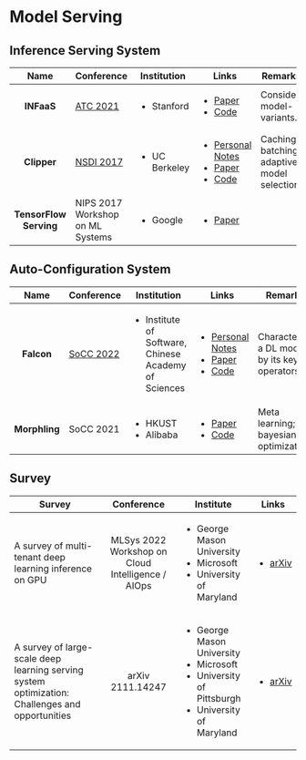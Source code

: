 # Model Serving

## Inference Serving System

|          Name          | Conference                               | Institution                   | Links                                                                                                                                                                                                                                                             | Remarks                                      |
| :--------------------: | ---------------------------------------- | ----------------------------- | ----------------------------------------------------------------------------------------------------------------------------------------------------------------------------------------------------------------------------------------------------------------- | -------------------------------------------- |
|       **INFaaS**       | [ATC 2021](../../Conference/ATC-2021/)   | <ul><li>Stanford</li></ul>    | <ul><li><a href="https://www.usenix.org/conference/atc21/presentation/romero">Paper</a></li><li><a href="https://github.com/stanford-mast/INFaaS">Code</a></li></ul>                                                                                              | Consider model-variants.                     |
|       **Clipper**      | [NSDI 2017](../../Conference/NSDI-2017/) | <ul><li>UC Berkeley</li></ul> | <ul><li><a href="../../Conference/NSDI-2017/clipper.md">Personal Notes</a></li><li><a href="https://www.usenix.org/conference/nsdi17/technical-sessions/presentation/crankshaw">Paper</a></li><li><a href="https://github.com/ucbrise/clipper">Code</a></li></ul> | Caching, batching, adaptive model selection. |
| **TensorFlow Serving** | NIPS 2017 Workshop on ML Systems         | <ul><li>Google</li></ul>      | <ul><li><a href="https://arxiv.org/abs/1712.06139">Paper</a></li></ul>                                                                                                                                                                                            |                                              |

## Auto-Configuration System

|      Name     | Conference                                             | Institution                                                          | Links                                                                                                                                                                                                                                                                                                                                  | Remarks                                       |
| :-----------: | ------------------------------------------------------ | -------------------------------------------------------------------- | -------------------------------------------------------------------------------------------------------------------------------------------------------------------------------------------------------------------------------------------------------------------------------------------------------------------------------------- | --------------------------------------------- |
|   **Falcon**  | [SoCC 2022](../../reading-notes/conference/socc-2022/) | <ul><li>Institute of Software, Chinese Academy of Sciences</li></ul> | <ul><li><a href="../../reading-notes/conference/socc-2022/serving-unseen-deep-learning-model-with-near-optimal-configurations-a-fast-adaptive-search-approach.md">Personal Notes</a></li><li><a href="https://dl.acm.org/doi/10.1145/3542929.3563485">Paper</a></li><li><a href="https://github.com/dos-lab/Falcon">Code</a></li></ul> | Characterize a DL model by its key operators. |
| **Morphling** | SoCC 2021                                              | <ul><li>HKUST</li><li>Alibaba</li></ul>                              | <ul><li><a href="https://dl.acm.org/doi/10.1145/3472883.3486987">Paper</a></li><li><a href="https://github.com/kubedl-io/morphling">Code</a></li></ul>                                                                                                                                                                                 | Meta learning; bayesian optimization.         |

## Survey

| Survey                                                                                          |                     Conference                    | Institute                                                                                                                   | Links                                                                  |
| ----------------------------------------------------------------------------------------------- | :-----------------------------------------------: | --------------------------------------------------------------------------------------------------------------------------- | ---------------------------------------------------------------------- |
| A survey of multi-tenant deep learning inference on GPU                                         | MLSys 2022 Workshop on Cloud Intelligence / AIOps | <ul><li>George Mason University</li><li>Microsoft</li><li>University of Maryland</li></ul>                                  | <ul><li><a href="https://arxiv.org/abs/2203.09040">arXiv</a></li></ul> |
| A survey of large-scale deep learning serving system optimization: Challenges and opportunities |                  arXiv 2111.14247                 | <ul><li>George Mason University</li><li>Microsoft</li><li>University of Pittsburgh</li><li>University of Maryland</li></ul> | <ul><li><a href="https://arxiv.org/abs/2111.14247">arXiv</a></li></ul> |
